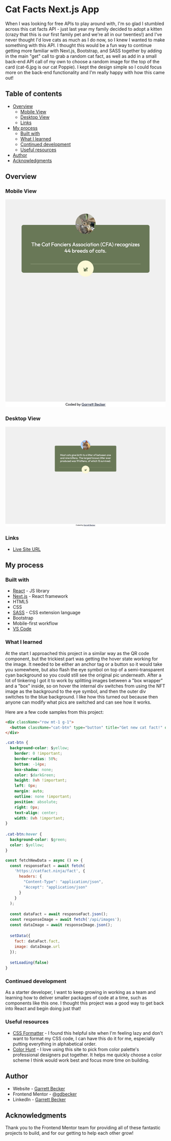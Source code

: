 # Cat Facts Next.js App

When I was looking for free APIs to play around with, I'm so glad I stumbled across this cat facts API - just last year my family decided to adopt a kitten (crazy that this is our first family pet and we're all in our twenties!) and I've never thought I'd love cats as much as I do now, so I knew I wanted to make something with this API. I thought this would be a fun way to continue getting more familiar with Next.js, Bootstrap, and SASS together by adding in the main "get" call to grab a random cat fact, as well as add in a small back-end API call of my own to choose a random image for the top of the card (cat-6.jpg is our cat Poppie). I kept the design simple so I could focus more on the back-end functionality and I'm really happy with how this came out!

## Table of contents

- [Overview](#overview)
  - [Mobile View](#mobile-view)
  - [Desktop View](#desktop-view)
  - [Links](#links)
- [My process](#my-process)
  - [Built with](#built-with)
  - [What I learned](#what-i-learned)
  - [Continued development](#continued-development)
  - [Useful resources](#useful-resources)
- [Author](#author)
- [Acknowledgments](#acknowledgments)

## Overview


### Mobile View

![](./cat-facts-mobile.jpg)

### Desktop View

![](./cat-facts-desktop.jpg)

### Links

- [Live Site URL](https://cat-facts-gdbecker.netlify.app)

## My process

### Built with

- [React](https://reactjs.org/) - JS library
- [Next.js](https://nextjs.org) - React framework
- HTML5
- CSS
- [SASS](https://sass-lang.com) - CSS extension language
- Bootstrap
- Mobile-first workflow
- [VS Code](https://code.visualstudio.com)

### What I learned



At the start I approached this project in a similar way as the QR code component, but the trickiest part was getting the hover state working for the image. It needed to be either an anchor tag or a button so it would take you somewhere, but also flash the eye symbol on top of a semi-transparent cyan background so you could still see the original pic underneath. After a lot of tinkering I got it to work by splitting images between a "box wrapper" and a "box" inside, so on hover the internal div switches from using the NFT image as the background to the eye symbol, and then the outer div switches to the blue background. I like how this turned out because then anyone can modify what pics are switched and can see how it works.

Here are a few code samples from this project:

```html
<div className="row mt-1 g-1">
  <button className="cat-btn" type="button" title="Get new cat fact!" onClick={e => onClick(e)}><FaCat></FaCat></button>
</div>
```

```css
.cat-btn {
  background-color: $yellow;
	border: 0 !important;
	border-radius: 50%;
	bottom: -14px;
	box-shadow: none;
	color: $darkGreen;
	height: 8vh !important;
	left: 0px;
	margin: auto;
	outline: none !important;
	position: absolute;
	right: 0px;
	text-align: center;
	width: 8vh !important;
}

.cat-btn:hover {
  background-color: $green;
  color: $yellow;
}
```

```js
const fetchNewData = async () => {
  const responseFact = await fetch(
    'https://catfact.ninja/fact', {
      headers: {
        "Content-Type": "application/json",
        "Accept": "application/json"
      }
    }
  );  

  const dataFact = await responseFact.json();
  const responseImage = await fetch('/api/images');
  const dataImage = await responseImage.json();

  setData({
    fact: dataFact.fact,
    image: dataImage.url
  });

  setLoading(false)
}
```

### Continued development

As a starter developer, I want to keep growing in working as a team and learning how to deliver smaller packages of code at a time, such as components like this one. I thought this project was a good way to get back into React and begin doing just that!

### Useful resources

- [CSS Formatter](http://www.lonniebest.com/FormatCSS/) - I found this helpful site when I'm feeling lazy and don't want to format my CSS code, I can have this do it for me, especially putting everything in alphabetical order.
- [Color Hunt](https://colorhunt.co) - I love using this site to pick from color palette's professional designers put together. It helps me quickly choose a color scheme I think would work best and focus more time on building.

## Author

- Website - [Garrett Becker]()
- Frontend Mentor - [@gdbecker](https://www.frontendmentor.io/profile/gdbecker)
- LinkedIn - [Garrett Becker](https://www.linkedin.com/in/garrett-becker-923b4a106/)

## Acknowledgments

Thank you to the Frontend Mentor team for providing all of these fantastic projects to build, and for our getting to help each other grow!